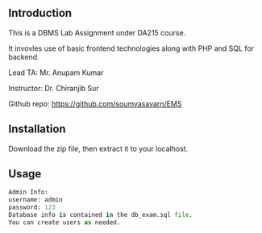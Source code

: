 ## Introduction
This is a DBMS Lab Assignment under DA215 course.

It invovles use of basic frontend technologies along with PHP and SQL for backend.

Lead TA: Mr. Anupam Kumar

Instructor: Dr. Chiranjib Sur

Github repo: https://github.com/soumyasavarn/EMS

## Installation

Download the zip file, then extract it to your localhost.

## Usage

```python
Admin Info:
username: admin
password: 123
Database info is contained in the db_exam.sql file.
You can create users as needed.
```

